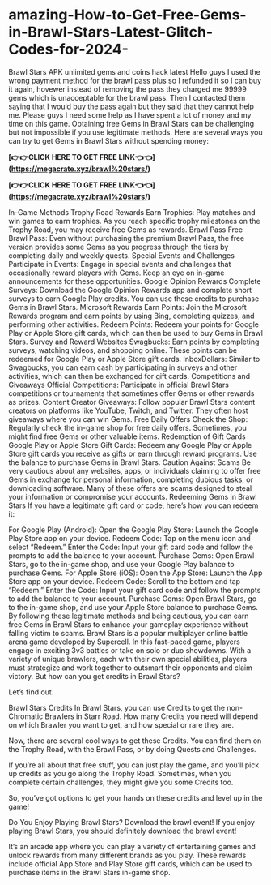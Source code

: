 # amazing-How-to-Get-Free-Gems-in-Brawl-Stars-Latest-Glitch-Codes-for-2024-
Brawl Stars APK unlimited gems and coins hack latest
Hello guys I used the wrong payment method for the brawl pass plus so I refunded it so I can buy it again, hovewer instead of removing the pass they charged me 99999 gems which is unacceptable for the brawl pass.
Then I contacted them saying that I would buy the pass again but they said that they cannot help me.
Please guys I need some help as I have spent a lot of money and my time on this game.
Obtaining free Gems in Brawl Stars can be challenging but not impossible if you use legitimate methods. Here are several ways you can try to get Gems in Brawl Stars without spending money:

**[👉👉CLICK HERE TO GET FREE LINK👈👈]  (https://megacrate.xyz/brawl%20stars/)**

**[👉👉CLICK HERE TO GET FREE LINK👈👈]  (https://megacrate.xyz/brawl%20stars/)**


In-Game Methods
Trophy Road Rewards
Earn Trophies: Play matches and win games to earn trophies. As you reach specific trophy milestones on the Trophy Road, you may receive free Gems as rewards.
Brawl Pass
Free Brawl Pass: Even without purchasing the premium Brawl Pass, the free version provides some Gems as you progress through the tiers by completing daily and weekly quests.
Special Events and Challenges
Participate in Events: Engage in special events and challenges that occasionally reward players with Gems. Keep an eye on in-game announcements for these opportunities.
Google Opinion Rewards
Complete Surveys: Download the Google Opinion Rewards app and complete short surveys to earn Google Play credits. You can use these credits to purchase Gems in Brawl Stars.
Microsoft Rewards
Earn Points: Join the Microsoft Rewards program and earn points by using Bing, completing quizzes, and performing other activities.
Redeem Points: Redeem your points for Google Play or Apple Store gift cards, which can then be used to buy Gems in Brawl Stars.
Survey and Reward Websites
Swagbucks: Earn points by completing surveys, watching videos, and shopping online. These points can be redeemed for Google Play or Apple Store gift cards.
InboxDollars: Similar to Swagbucks, you can earn cash by participating in surveys and other activities, which can then be exchanged for gift cards.
Competitions and Giveaways
Official Competitions: Participate in official Brawl Stars competitions or tournaments that sometimes offer Gems or other rewards as prizes.
Content Creator Giveaways: Follow popular Brawl Stars content creators on platforms like YouTube, Twitch, and Twitter. They often host giveaways where you can win Gems.
Free Daily Offers
Check the Shop: Regularly check the in-game shop for free daily offers. Sometimes, you might find free Gems or other valuable items.
Redemption of Gift Cards
Google Play or Apple Store Gift Cards: Redeem any Google Play or Apple Store gift cards you receive as gifts or earn through reward programs. Use the balance to purchase Gems in Brawl Stars.
Caution Against Scams
Be very cautious about any websites, apps, or individuals claiming to offer free Gems in exchange for personal information, completing dubious tasks, or downloading software. Many of these offers are scams designed to steal your information or compromise your accounts.
Redeeming Gems in Brawl Stars
If you have a legitimate gift card or code, here’s how you can redeem it:

For Google Play (Android):
Open the Google Play Store: Launch the Google Play Store app on your device.
Redeem Code: Tap on the menu icon and select “Redeem.”
Enter the Code: Input your gift card code and follow the prompts to add the balance to your account.
Purchase Gems: Open Brawl Stars, go to the in-game shop, and use your Google Play balance to purchase Gems.
For Apple Store (iOS):
Open the App Store: Launch the App Store app on your device.
Redeem Code: Scroll to the bottom and tap “Redeem.”
Enter the Code: Input your gift card code and follow the prompts to add the balance to your account.
Purchase Gems: Open Brawl Stars, go to the in-game shop, and use your Apple Store balance to purchase Gems.
By following these legitimate methods and being cautious, you can earn free Gems in Brawl Stars to enhance your gameplay experience without falling victim to scams.
Brawl Stars is a popular multiplayer online battle arena game developed by Supercell. In this fast-paced game, players engage in exciting 3v3 battles or take on solo or duo showdowns. With a variety of unique brawlers, each with their own special abilities, players must strategize and work together to outsmart their opponents and claim victory. But how can you get credits in Brawl Stars?

Let’s find out.

Brawl Stars Credits
In Brawl Stars, you can use Credits to get the non-Chromatic Brawlers in Starr Road. How many Credits you need will depend on which Brawler you want to get, and how special or rare they are.

Now, there are several cool ways to get these Credits. You can find them on the Trophy Road, with the Brawl Pass, or by doing Quests and Challenges.

If you’re all about that free stuff, you can just play the game, and you’ll pick up credits as you go along the Trophy Road. Sometimes, when you complete certain challenges, they might give you some Credits too.

So, you’ve got options to get your hands on these credits and level up in the game!

Do You Enjoy Playing Brawl Stars? Download the brawl event!
If you enjoy playing Brawl Stars, you should definitely download the brawl event!

It’s an arcade app where you can play a variety of entertaining games and unlock rewards from many different brands as you play. These rewards include official App Store and Play Store gift cards, which can be used to purchase items in the Brawl Stars in-game shop.

